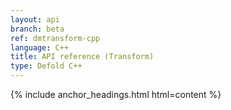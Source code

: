 ```yaml
---
layout: api
branch: beta
ref: dmtransform-cpp
language: C++
title: API reference (Transform)
type: Defold C++
---
```

{% include anchor_headings.html html=content %}